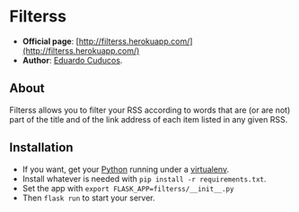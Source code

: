 # Filterss

* **Official page**: [http://filterss.herokuapp.com/](http://filterss.herokuapp.com/)
* **Author**: [Eduardo Cuducos](http://cuducos.me/).

## About

Filterss allows you to filter your RSS according to words that are (or are not) part of the title and of the link address of each item listed in any given RSS.

## Installation

* If you want, get your [Python](http://www.python.org) running under a [virtualenv](https://pypi.python.org/pypi/virtualenv).
* Install whatever is needed with `pip install -r requirements.txt`.
* Set the app with `export FLASK_APP=filterss/__init__.py`
* Then `flask run` to start your server.